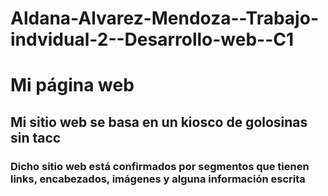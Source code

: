 # Aldana-Alvarez-Mendoza--Trabajo-indvidual-2--Desarrollo-web--C1

# Mi página web #
## Mi sitio web se basa en un kiosco de golosinas sin tacc ##
### Dicho sitio web está confirmados por segmentos que tienen links, encabezados, imágenes y alguna información escrita ###